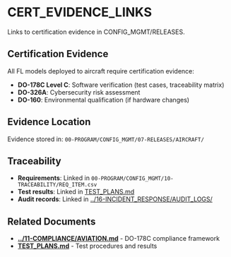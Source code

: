 # CERT_EVIDENCE_LINKS

Links to certification evidence in CONFIG_MGMT/RELEASES.

## Certification Evidence

All FL models deployed to aircraft require certification evidence:

- **DO-178C Level C**: Software verification (test cases, traceability matrix)
- **DO-326A**: Cybersecurity risk assessment
- **DO-160**: Environmental qualification (if hardware changes)

## Evidence Location

Evidence stored in: `00-PROGRAM/CONFIG_MGMT/07-RELEASES/AIRCRAFT/`

## Traceability

- **Requirements**: Linked in `00-PROGRAM/CONFIG_MGMT/10-TRACEABILITY/REQ_ITEM.csv`
- **Test results**: Linked in [TEST_PLANS.md](TEST_PLANS.md)
- **Audit records**: Linked in [../16-INCIDENT_RESPONSE/AUDIT_LOGS/](../16-INCIDENT_RESPONSE/AUDIT_LOGS/)

## Related Documents

- [**../11-COMPLIANCE/AVIATION.md**](../11-COMPLIANCE/AVIATION.md) - DO-178C compliance framework
- [**TEST_PLANS.md**](TEST_PLANS.md) - Test procedures and results
